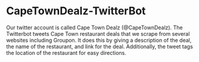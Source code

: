 # CapeTownDealz-TwitterBot

Our twitter account is called Cape Town Dealz (@CapeTownDealz). The Twitterbot tweets Cape Town restaurant deals that we scrape from several websites including Groupon. It does this by giving a description of the deal, the name of the restaurant, and link for the deal. Additionally, the tweet tags the location of the restaurant for easy directions.

